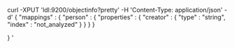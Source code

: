 curl -XPUT 'ldl:9200/objectinfo?pretty' -H 'Content-Type: application/json' -d'
{
    "mappings" : {
        "person" : {
            "properties" : {
                "creator" : {
                    "type" : "string",
                    "index" : "not_analyzed" 
                }
            }
        }
    }

}
'
